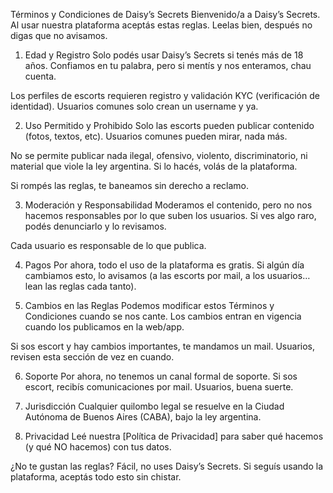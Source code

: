 Términos y Condiciones de Daisy’s Secrets
Bienvenido/a a Daisy’s Secrets. Al usar nuestra plataforma aceptás estas reglas. Leelas bien, después no digas que no avisamos.

1. Edad y Registro
Solo podés usar Daisy’s Secrets si tenés más de 18 años. Confiamos en tu palabra, pero si mentís y nos enteramos, chau cuenta.

Los perfiles de escorts requieren registro y validación KYC (verificación de identidad). Usuarios comunes solo crean un username y ya.

2. Uso Permitido y Prohibido
Solo las escorts pueden publicar contenido (fotos, textos, etc). Usuarios comunes pueden mirar, nada más.

No se permite publicar nada ilegal, ofensivo, violento, discriminatorio, ni material que viole la ley argentina. Si lo hacés, volás de la plataforma.

Si rompés las reglas, te baneamos sin derecho a reclamo.

3. Moderación y Responsabilidad
Moderamos el contenido, pero no nos hacemos responsables por lo que suben los usuarios. Si ves algo raro, podés denunciarlo y lo revisamos.

Cada usuario es responsable de lo que publica.

4. Pagos
Por ahora, todo el uso de la plataforma es gratis. Si algún día cambiamos esto, lo avisamos (a las escorts por mail, a los usuarios… lean las reglas cada tanto).

5. Cambios en las Reglas
Podemos modificar estos Términos y Condiciones cuando se nos cante. Los cambios entran en vigencia cuando los publicamos en la web/app.

Si sos escort y hay cambios importantes, te mandamos un mail. Usuarios, revisen esta sección de vez en cuando.

6. Soporte
Por ahora, no tenemos un canal formal de soporte. Si sos escort, recibís comunicaciones por mail. Usuarios, buena suerte.

7. Jurisdicción
Cualquier quilombo legal se resuelve en la Ciudad Autónoma de Buenos Aires (CABA), bajo la ley argentina.

8. Privacidad
Leé nuestra [Política de Privacidad] para saber qué hacemos (y qué NO hacemos) con tus datos.

¿No te gustan las reglas? Fácil, no uses Daisy’s Secrets. Si seguís usando la plataforma, aceptás todo esto sin chistar.
